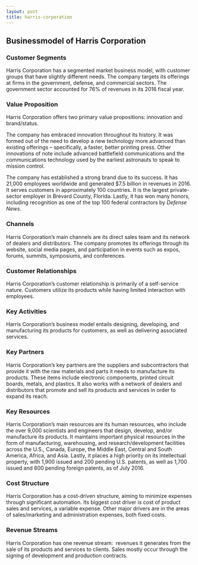 ```yaml
---
layout: post
title: harris-corporation
---
```


Businessmodel of Harris Corporation
------------------------------------

### Customer Segments

Harris Corporation has a segmented market business model, with customer groups that have slightly different needs. The company targets its offerings at firms in the government, defense, and commercial sectors. The government sector accounted for 76% of revenues in its 2016 fiscal year.

### Value Proposition

Harris Corporation offers two primary value propositions: innovation and brand/status.

The company has embraced innovation throughout its history. It was formed out of the need to develop a new technology more advanced than existing offerings – specifically, a faster, better printing press. Other innovations of note include advanced battlefield communications and the communications technology used by the earliest astronauts to speak to mission control.

The company has established a strong brand due to its success. It has 21,000 employees worldwide and generated $7.5 billion in revenues in 2016. It serves customers in approximately 100 countries. It is the largest private-sector employer in Brevard County, Florida. Lastly, it has won many honors, including recognition as one of the top 100 federal contractors by *Defense News*.

### Channels

Harris Corporation’s main channels are its direct sales team and its network of dealers and distributors. The company promotes its offerings through its website, social media pages, and participation in events such as expos, forums, summits, symposiums, and conferences.

### Customer Relationships

Harris Corporation’s customer relationship is primarily of a self-service nature. Customers utilize its products while having limited interaction with employees.

### Key Activities

Harris Corporation’s business model entails designing, developing, and manufacturing its products for customers, as well as delivering associated services.

### Key Partners

Harris Corporation’s key partners are the suppliers and subcontractors that provide it with the raw materials and parts it needs to manufacture its products. These items include electronic components, printed circuit boards, metals, and plastics. It also works with a network of dealers and distributors that promote and sell its products and services in order to expand its reach.

### Key Resources

Harris Corporation’s main resources are its human resources, who include the over 9,000 scientists and engineers that design, develop, and/or manufacture its products. It maintains important physical resources in the form of manufacturing, warehousing, and research/development facilities across the U.S., Canada, Europe, the Middle East, Central and South America, Africa, and Asia. Lastly, it places a high priority on its intellectual property, with 1,900 issued and 200 pending U.S. patents, as well as 1,700 issued and 600 pending foreign patents, as of July 2016.

### Cost Structure

Harris Corporation has a cost-driven structure, aiming to minimize expenses through significant automation. Its biggest cost driver is cost of product sales and services, a variable expense. Other major drivers are in the areas of sales/marketing and administration expenses, both fixed costs.

### Revenue Streams

Harris Corporation has one revenue stream:  revenues it generates from the sale of its products and services to clients. Sales mostly occur through the signing of development and production contracts.
